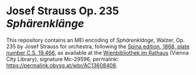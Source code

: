 

# Josef Strauss Op. 235 *Sphärenklänge*

This repository contains an MEI encoding of *Sphärenklänge*, Walzer, Op. 235 by Josef Strauss for orchestra, following the [Spina edition, 1868, plate number C.S. 19.466](https://permalink.obvsg.at/wbr/AC13608408), as available at the [Wienbibliothek im Rathaus](https://www.wienbibliothek.at) (Vienna City Library), signature Mc-29596, permalink: <https://permalink.obvsg.at/wbr/AC13608408>.
